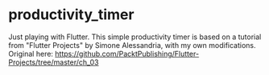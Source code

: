 # productivity_timer

Just playing with Flutter. This simple productivity timer is based on a tutorial from "Flutter Projects" by Simone Alessandria, with my own modifications. Original here: https://github.com/PacktPublishing/Flutter-Projects/tree/master/ch_03
